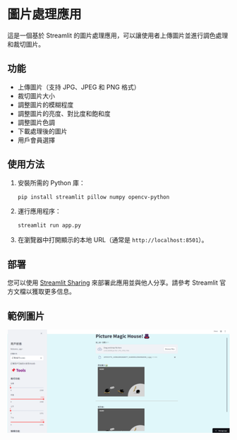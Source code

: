 # 圖片處理應用

這是一個基於 Streamlit 的圖片處理應用，可以讓使用者上傳圖片並進行調色處理和裁切圖片。

## 功能
- 上傳圖片（支持 JPG、JPEG 和 PNG 格式）
- 裁切圖片大小
- 調整圖片的模糊程度
- 調整圖片的亮度、對比度和飽和度
- 調整圖片色調
- 下載處理後的圖片
- 用戶會員選擇

## 使用方法

1. 安裝所需的 Python 庫：
    ```bash
    pip install streamlit pillow numpy opencv-python
    ```

2. 運行應用程序：
    ```bash
    streamlit run app.py
    ```

3. 在瀏覽器中打開顯示的本地 URL（通常是 `http://localhost:8501`）。

## 部署

您可以使用 [Streamlit Sharing](https://share.streamlit.io/) 來部署此應用並與他人分享。請參考 Streamlit 官方文檔以獲取更多信息。

## 範例圖片

![範例圖片](app.png)

